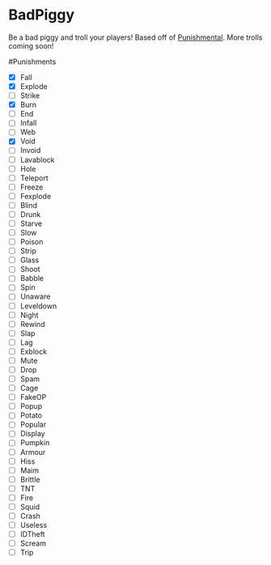 # BadPiggy
Be a bad piggy and troll your players! Based off of [Punishmental](http://dev.bukkit.org/bukkit-plugins/punishmental/). More trolls coming soon!

#Punishments
- [x] Fall
- [x] Explode 
- [ ] Strike
- [x] Burn
- [ ] End
- [ ] Infall
- [ ] Web
- [x] Void
- [ ] Invoid
- [ ] Lavablock
- [ ] Hole
- [ ] Teleport
- [ ] Freeze
- [ ] Fexplode
- [ ] Blind
- [ ] Drunk
- [ ] Starve
- [ ] Slow
- [ ] Poison
- [ ] Strip
- [ ] Glass
- [ ] Shoot
- [ ] Babble
- [ ] Spin
- [ ] Unaware
- [ ] Leveldown
- [ ] Night
- [ ] Rewind
- [ ] Slap
- [ ] Lag
- [ ] Exblock
- [ ] Mute
- [ ] Drop
- [ ] Spam
- [ ] Cage
- [ ] FakeOP
- [ ] Popup
- [ ] Potato
- [ ] Popular
- [ ] Display
- [ ] Pumpkin
- [ ] Armour 
- [ ] Hiss
- [ ] Maim
- [ ] Brittle
- [ ] TNT
- [ ] Fire
- [ ] Squid
- [ ] Crash
- [ ] Useless
- [ ] IDTheft
- [ ] Scream
- [ ] Trip
